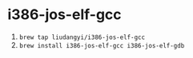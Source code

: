 # i386-jos-elf-gcc

1. `brew tap liudangyi/i386-jos-elf-gcc`
2. `brew install i386-jos-elf-gcc i386-jos-elf-gdb`

